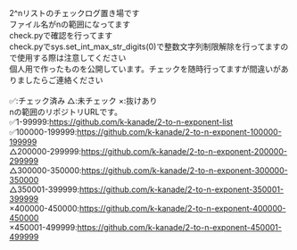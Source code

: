 2^nリストのチェックログ置き場です<br>
ファイル名がnの範囲になってます<br>
check.pyで確認を行ってます<br>
check.pyでsys.set_int_max_str_digits(0)で整数文字列制限解除を行ってますので使用する際は注意してください<br>
個人用で作ったものを公開しています。チェックを随時行ってますが間違いがありましたらご連絡ください<br>
<br>
✅:チェック済み △:未チェック ×:抜けあり<br>
nの範囲のリポジトリURLです。<br>
✅1-99999:https://github.com/k-kanade/2-to-n-exponent-list<br>
✅100000-199999:https://github.com/k-kanade/2-to-n-exponent-100000-199999<br>
△200000-299999:https://github.com/k-kanade/2-to-n-exponent-200000-299999<br>
△300000-350000:https://github.com/k-kanade/2-to-n-exponent-300000-350000<br>
△350001-399999:https://github.com/k-kanade/2-to-n-exponent-350001-399999<br>
×400000-450000:https://github.com/k-kanade/2-to-n-exponent-400000-450000<br>
×450001-499999:https://github.com/k-kanade/2-to-n-exponent-450001-499999<br>
